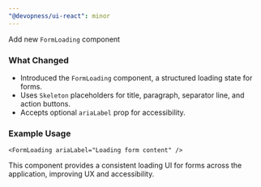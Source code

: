 ```yaml
---
"@devopness/ui-react": minor
---
```


Add new `FormLoading` component

### What Changed
- Introduced the `FormLoading` component, a structured loading state for forms.
- Uses `Skeleton` placeholders for title, paragraph, separator line, and action buttons.
- Accepts optional `ariaLabel` prop for accessibility.

### Example Usage
```tsx
<FormLoading ariaLabel="Loading form content" />
```
This component provides a consistent loading UI for forms across the application, improving UX and accessibility.
